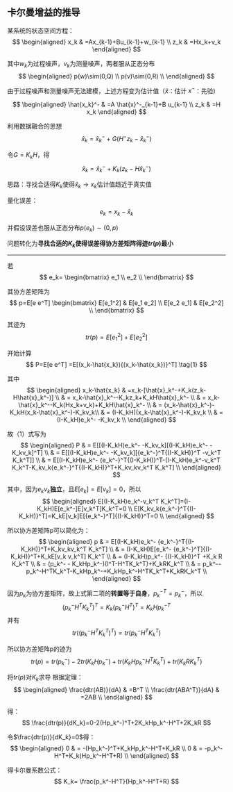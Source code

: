 ## 卡尔曼增益的推导

某系统的状态空间方程：
$$
\begin{aligned}
x_k & =Ax_{k-1}+Bu_{k-1}+w_{k-1} \\
z_k & =Hx_k+v_k
\end{aligned}
$$

其中$w_k$为过程噪声，$v_k$为测量噪声，两者服从正态分布
$$
\begin{aligned}
p(w)\sim(0,Q) \\
p(v)\sim(0,R) \\
\end{aligned}
$$

由于过程噪声和测量噪声无法建模，上述方程变为估计值（$\hat{x}$：估计  $x^-$：先验)  

$$
\begin{aligned}
\hat{x_k}^- & =A \hat{x}^-_{k-1}+B u_{k-1} \\
z_k & =H x_k
\end{aligned}
$$

利用数据融合的思想
$$
\hat{x}_k=\hat{x}^-_k+G(H^- z_k - \hat{x}_k^-)
$$

令$G=K_k H$，得
$$
\hat{x}_k=\hat{x}^-_k+K_k(z_k - H\hat{x}_k^-)
$$


思路：寻找合适得$K_k$使得$\hat{x}_k \to x_k$估计值趋近于真实值

量化误差：
$$
e_k=x_k - \hat{x}_k
$$

并假设误差也服从正态分布$p(e_k) \sim (0,p)$

问题转化为**寻找合适的$K_k$使得误差得协方差矩阵得迹$tr(p)$最小**

---

若
$$
e_k=
\begin{bmatrix}
e_1 \\
e_2 \\
\end{bmatrix}
$$

其协方差矩阵为
$$
p=E[e e^T]
\begin{bmatrix}
E[e_1^2]   & E[e_1 e_2] \\
E[e_2 e_1] & E[e_2^2]   \\
\end{bmatrix}
$$

其迹为
$$
tr(p)=E[e_1^2]+E[e_2^2]
$$


开始计算
$$
P=E[e e^T] =E[(x_k-\hat{x_k}){(x_k-\hat{x_k})}^T]
\tag{1}
$$

其中
$$
\begin{aligned}
x_k-\hat{x_k} & =x_k-[\hat{x}_k^-+K_k(z_k-H\hat{x}_k^-)]        \\
              & = x_k-\hat{x}_k^--K_kz_k+K_kH\hat{x}_k^-        \\
              & = x_k-\hat{x}_k^--K_k(Hx_k+v_k)+K_kH\hat{x}_k^- \\
              & = (x_k-\hat{x}_k^-)-K_kH(x_k-\hat{x}_k^-)-K_kv_k\\
              & = (I-K_kH)(x_k-\hat{x}_k^-)-K_kv_k              \\
              & = (I-K_kH)e_k^- -K_kv_k                         \\
\end{aligned}
$$


故（1）式写为
$$
\begin{aligned}
P & = E[[(I-K_kH)e_k^- -K_kv_k][(I-K_kH)e_k^- -K_kv_k]^T]               \\
  & = E[[(I-K_kH)e_k^- -K_kv_k][{e_k^-}^T{(I-K_kH)}^T -v_k^T K_k^T]]    \\
  & = E[(I-K_kH)e_k^- {e_k^-}^T{(I-K_kH)}^T-(I-K_kH)e_k^-v_k^T K_k^T-K_kv_k{e_k^-}^T{(I-K_kH)}^T+K_kv_kv_k^T K_k^T]                                                   \\
\end{aligned}
$$

其中，因为$e_k v_k$**独立**，且$E[e_k]=E[v_k]=0$，所以
$$
\begin{aligned}
E[(I-K_kH)e_k^-v_k^T K_k^T]=(I-K_kH)E[e_k^-]E[v_k^T]K_k^T=0 \\
E[K_kv_k{e_k^-}^T{(I-K_kH)}^T]=K_kE[v_k]E[{e_k^-}^T]{(I-K_kH)}^T=0 \\
\end{aligned}
$$

所以协方差矩阵p可以简化为：
$$
\begin{aligned}
p & = E[(I-K_kH)e_k^- {e_k^-}^T{(I-K_kH)}^T+K_kv_kv_k^T K_k^T]      \\
  & = (I-K_kH)E[e_k^- {e_k^-}^T]{(I-K_kH)}^T+K_kE[v_k v_k^T] K_k^T  \\
  & = (I-K_kH)p_k^- {(I-K_kH)}^T +K_k R K_k^T                       \\
  & = (p_k^- - K_kHp_k^-)(I^T-H^TK_k^T)+K_kRK_k^T                   \\
  & = p_k^--p_k^-H^TK_k^T-K_kHp_k^-+K_kHp_k^-H^TK_k^T+K_kRK_k^T     \\ 
\end{aligned}
$$

因为$p_k$为协方差矩阵，故上式第二项的**转置等于自身**，${p_k^-}^T=p_k^-$，所以
$$
(p_k^-H^TK_k^T)^T=K_k(p_k^-H^T)^T=K_kH{p_k^-}^T
$$
并有
$$
tr((p_k^-H^TK_k^T)^T)=tr(p_k^-H^TK_k^T)
$$

所以协方差矩阵p的迹为
$$
tr(p)=tr(p_k^-)-2tr(K_kHp_k^-)+tr(K_kHp_k^-H^TK_k^T)+tr(K_kRK_k^T)
$$

将$tr(p)$对$K_k$求导
根据定理：
$$
\begin{aligned}
\frac{dtr(AB)}{dA} & =B^T    \\
\frac{dtr(ABA^T)}{dA} & =2AB \\
\end{aligned}
$$

得：
$$
\frac{dtr(p)}{dK_k}=0-2(Hp_k^-)^T+2K_kHp_k^-H^T+2K_kR
$$

令$\frac{dtr(p)}{dK_k}=0$得：
$$
\begin{aligned}
0 & = -(Hp_k^-)^T+K_kHp_k^-H^T+K_kR   \\
0 & = -p_k^-H^T+K_k(Hp_k^-H^T+R)      \\
\end{aligned}
$$

得卡尔曼系数公式：
$$
K_k= \frac{p_k^-H^T}{Hp_k^-H^T+R}
$$











































